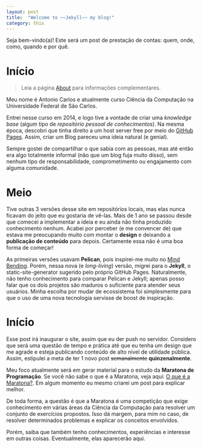 ```yaml
---
layout: post
title:  "Welcome to ~~Jekyll~~ my blog!"
category: this
---
```


Seja bem-vindo(a)! Este será um post de prestação de contas: quem, onde, como, quando e por quê.

# Início

> Leia a página [About](/about) para informações complementares.

Meu nome é Antonio Carlos e atualmente curso Ciência da Computação na Universidade Federal de São Carlos.

Entrei nesse curso em 2014, e logo tive a vontade de criar uma _knowledge base_ (algum tipo de _repositório pessoal de conhecimentos_). Na mesma época, descobri que tinha direito a um host server free por meio do [GitHub Pages](https://pages.github.com/). Assim, criar um Blog pareceu uma ideia natural (e genial).

Sempre gostei de compartilhar o que sabia com as pessoas, mas até então era algo totalmente informal (não que um blog fuja muito disso), sem nenhum tipo de responsabilidade, comprometimento ou engajamento com alguma comunidade.

# Meio

Tive outras 3 versões desse site em repositórios locais, mas elas nunca ficavam do jeito que eu gostaria de vê-las. Mais de 1 ano se passou desde que comecei a implementar a ideia e eu ainda não tinha produzido conhecimento nenhum. Acabei por perceber (e me convencer de) que estava me preocupando muito com montar o **design** e deixando a **publicação de conteúdo** para depois. Certamente essa não é uma boa forma de começar!

As primeiras versões usavam **Pelican**, pois inspirei-me muito no [Mind Bending](http://mindbending.org/en). Porém, nessa nova (e _long-living_) versão, migrei para o **Jekyll**, o static-site-generator sugerido pelo próprio GitHub Pages. Naturalmente, não tenho conhecimento para comparar Pelican e Jekyll; apenas posso falar que os dois projetos são maduros o suficiente para atender seus usuários. Minha escolha por mudar de ecossistema foi simplesmente para que o uso de uma nova tecnologia servisse de boost de inspiração.


# Início

Esse post irá inaugurar o site, assim que eu der push no servidor. Considero que será uma questão de tempo e prática até que eu tenha um design que me agrade e esteja publicando conteúdo de alto nível de utilidade pública. Assim, estipulei a meta de ter 1 novo post ~~semanalmente~~ **quinzenalmente**.

Meu foco atualmente será em gerar material para o estudo da **Maratona de Programação**. Se você não sabe o que é a Maratona, veja aqui: [O que é a Maratona?](http://maratona.ime.usp.br/info15.html). Em algum momento eu mesmo criarei um post para explicar melhor.

De toda forma, a questão é que a Maratona é uma competição que exige conhecimento em várias áreas da Ciência da Computação para resolver um conjunto de exercícios propostos. Isso dá margem, para mim no caso, de resolver determinados problemas e explicar os conceitos envolvidos.

Porém, saiba que também tenho conhecimentos, experiências e interesse em outras coisas. Eventualmente, elas aparecerão aqui.
